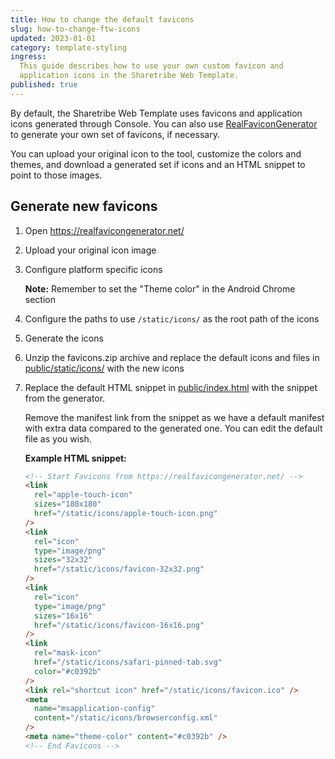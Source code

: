 ```yaml
---
title: How to change the default favicons
slug: how-to-change-ftw-icons
updated: 2023-01-01
category: template-styling
ingress:
  This guide describes how to use your own custom favicon and
  application icons in the Sharetribe Web Template.
published: true
---
```


By default, the Sharetribe Web Template uses favicons and application
icons generated through Console. You can also use
[RealFaviconGenerator](https://realfavicongenerator.net/) to generate
your own set of favicons, if necessary.

You can upload your original icon to the tool, customize the colors and
themes, and download a generated set if icons and an HTML snippet to
point to those images.

## Generate new favicons

1.  Open https://realfavicongenerator.net/

2.  Upload your original icon image

3.  Configure platform specific icons

    **Note:** Remember to set the "Theme color" in the Android Chrome
    section

4.  Configure the paths to use `/static/icons/` as the root path of the
    icons

5.  Generate the icons

6.  Unzip the favicons.zip archive and replace the default icons and
    files in
    [public/static/icons/](https://github.com/sharetribe/web-template/tree/main/public/static/icons)
    with the new icons

7.  Replace the default HTML snippet in
    [public/index.html](https://github.com/sharetribe/web-template/blob/main/public/index.html)
    with the snippet from the generator.

    <info>

    Remove the manifest link from the snippet as we have a default
    manifest with extra data compared to the generated one. You can edit
    the default file as you wish.

    </info>

    **Example HTML snippet:**

    ```html
    <!-- Start Favicons from https://realfavicongenerator.net/ -->
    <link
      rel="apple-touch-icon"
      sizes="180x180"
      href="/static/icons/apple-touch-icon.png"
    />
    <link
      rel="icon"
      type="image/png"
      sizes="32x32"
      href="/static/icons/favicon-32x32.png"
    />
    <link
      rel="icon"
      type="image/png"
      sizes="16x16"
      href="/static/icons/favicon-16x16.png"
    />
    <link
      rel="mask-icon"
      href="/static/icons/safari-pinned-tab.svg"
      color="#c0392b"
    />
    <link rel="shortcut icon" href="/static/icons/favicon.ico" />
    <meta
      name="msapplication-config"
      content="/static/icons/browserconfig.xml"
    />
    <meta name="theme-color" content="#c0392b" />
    <!-- End Favicons -->
    ```
